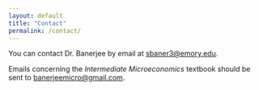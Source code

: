 ```yaml
---
layout: default
title: "Contact"
permalink: /contact/
---
```


You can contact Dr. Banerjee by email at [sbaner3@emory.edu](mailto:sbaner3@emory.edu).

Emails concerning the _Intermediate Microeconomics_ textbook should be sent to [banerjeemicro@gmail.com](mailto:banerjeemicro@gmail.com).

